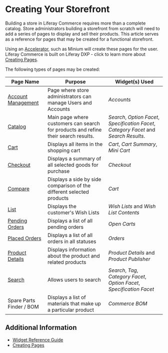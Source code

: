 # Creating Your Storefront

Building a store in Liferay Commerce requires more than a complete catalog. Store administrators building a storefront from scratch will need to add a series of pages to display and sell their products. This article serves as a reference for pages that may be created for a functional storefront.

Using an [Accelerator](../../../getting-started/accelerators/README.md), such as Minium will create these pages for the user. Liferay Commerce is built on Liferay DXP - click to learn more about [Creating Pages](https://help.liferay.com/hc/en-us/articles/360018171291-Creating-Pages).

The following types of pages may be created:

| Page Name | Purpose | Widget(s) Used |
| --- | --- | --- |
| [Account Management](../content/account-management.md) | Page where store administrators can manage Users and Accounts | _Accounts_ |
| [Catalog](../content/catalog.md) | Main page where customers can search for products and refine their search results. | _Search_, _Option Facet_, _Specification Facet_, _Category Facet_ and _Search Results_.|
| [Cart](../content/cart.md) | Displays all items in the shopping cart | _Cart_, _Cart Summary_, _Mini Cart_ |
| [Checkout](../content/checkout.md) | Displays a summary of all selected goods for purchase | _Checkout_ |
| [Compare](../content/compare.md) | Displays a side by side comparison of the different selected products | _Cart_ |
| [List](../content/list.md) | Displays the customer's Wish Lists | _Wish Lists_ and _Wish List Contents_ |
| [Pending Orders](../content/pending-orders.md) | Displays a list of all pending orders | _Open Carts_ |
| [Placed Orders](../content/placed-orders.md) | Displays a list of all orders in all statuses | _Orders_ |
| [Product Details](../content/product-details.md) | Displays information about the product and related products | _Product Details_ and _Product Publisher_ |
| [Search](../content/search.md) | Allows users to search | _Search_, _Tag_, _Category Facet_, _Option Facet_, _Specification Facet_ |
| Spare Parts Finder / BOM| Displays a list of materials that make up a particular product | _Commerce BOM_ |

## Additional Information

* [Widget Reference Guide](../content/widget-reference.md)
* [Creating Pages](https://help.liferay.com/hc/en-us/articles/360018171291-Creating-Pages)
